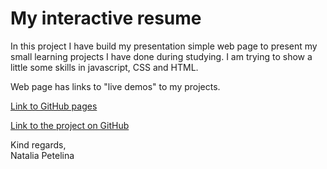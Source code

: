 # My interactive resume

In this project I have build my presentation simple web page to present my small learning projects I have done during 
studying. I am trying to show a little some skills in javascript, CSS and HTML.

Web page has links to "live demos" to my projects.

[Link to GitHub pages](https://petelina17.github.io/lab2/)

[Link to the project on GitHub](https://github.com/petelina17/lab2)

Kind regards,  
Natalia Petelina  